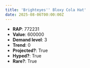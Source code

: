 ```yaml
---
title: 'Brighteyes'' Bloxy Cola Hat'
date: 2025-08-06T00:00:00Z
---
```

- **RAP**: 772231
- **Value**: 600000
- **Demand level**: 3
- **Trend**: 0
- **Projected?**: True
- **Hyped?**: True
- **Rare?**: True
